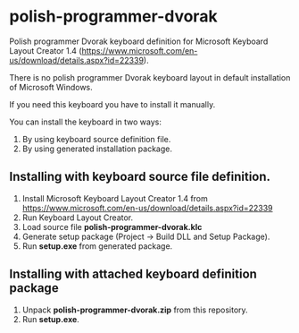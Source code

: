 # polish-programmer-dvorak
Polish programmer Dvorak keyboard definition 
for Microsoft Keyboard Layout Creator 1.4 (https://www.microsoft.com/en-us/download/details.aspx?id=22339).

There is no polish programmer Dvorak keyboard layout in default
installation of Microsoft Windows.

If you need this keyboard
you have to install it manually.

You can install the keyboard in two ways:
1. By using keyboard source definition file.
2. By using generated installation package.

## Installing with keyboard source file definition.
1. Install Microsoft Keyboard Layout Creator 1.4 from https://www.microsoft.com/en-us/download/details.aspx?id=22339
2. Run Keyboard Layout Creator.
3. Load source file **polish-programmer-dvorak.klc**
4. Generate setup package (Project -> Build DLL and Setup Package).
5. Run **setup.exe** from generated package.

## Installing with attached keyboard definition package
1. Unpack **polish-programmer-dvorak.zip** from this repository.
2. Run **setup.exe**.
